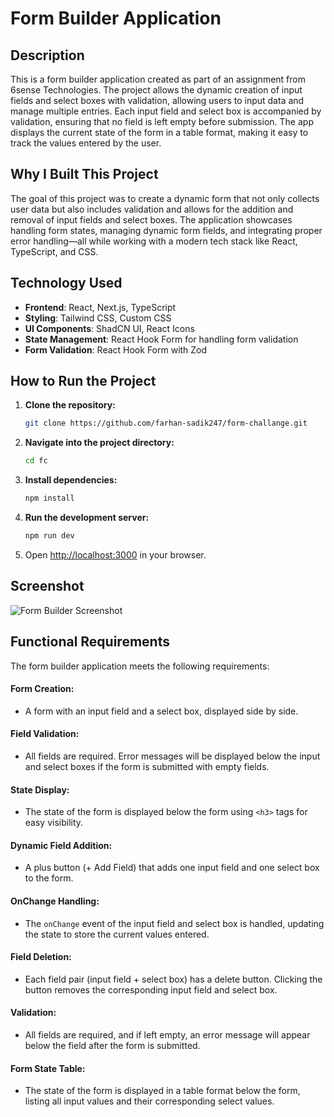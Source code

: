 # Form Builder Application

## Description

This is a form builder application created as part of an assignment from 6sense Technologies. The project allows the dynamic creation of input fields and select boxes with validation, allowing users to input data and manage multiple entries. Each input field and select box is accompanied by validation, ensuring that no field is left empty before submission. The app displays the current state of the form in a table format, making it easy to track the values entered by the user.

## Why I Built This Project

The goal of this project was to create a dynamic form that not only collects user data but also includes validation and allows for the addition and removal of input fields and select boxes. The application showcases handling form states, managing dynamic form fields, and integrating proper error handling—all while working with a modern tech stack like React, TypeScript, and CSS.

## Technology Used

- **Frontend**: React, Next.js, TypeScript
- **Styling**: Tailwind CSS, Custom CSS
- **UI Components**: ShadCN UI, React Icons
- **State Management**: React Hook Form for handling form validation
- **Form Validation**: React Hook Form with Zod

## How to Run the Project

1. **Clone the repository:**

    ```bash
    git clone https://github.com/farhan-sadik247/form-challange.git
    ```

2. **Navigate into the project directory:**

    ```bash
    cd fc
    ```

3. **Install dependencies:**

    ```bash
    npm install
    ```

4. **Run the development server:**

    ```bash
    npm run dev
    ```

5. Open [http://localhost:3000](http://localhost:3000) in your browser.

## Screenshot

![Form Builder Screenshot](path-to-your-screenshot.png)

## Functional Requirements

The form builder application meets the following requirements:

#### Form Creation:
- A form with an input field and a select box, displayed side by side.

#### Field Validation:
- All fields are required. Error messages will be displayed below the input and select boxes if the form is submitted with empty fields.

#### State Display:
- The state of the form is displayed below the form using `<h3>` tags for easy visibility.

#### Dynamic Field Addition:
- A plus button (+ Add Field) that adds one input field and one select box to the form.

#### OnChange Handling:
- The `onChange` event of the input field and select box is handled, updating the state to store the current values entered.

#### Field Deletion:
- Each field pair (input field + select box) has a delete button. Clicking the button removes the corresponding input field and select box.

#### Validation:
- All fields are required, and if left empty, an error message will appear below the field after the form is submitted.

#### Form State Table:
- The state of the form is displayed in a table format below the form, listing all input values and their corresponding select values.
